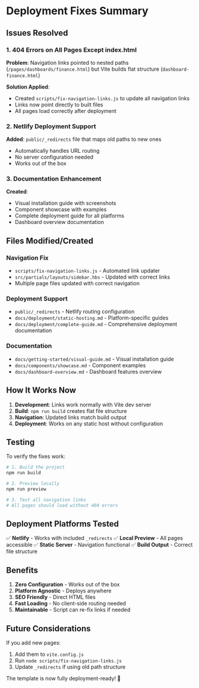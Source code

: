 # Deployment Fixes Summary

## Issues Resolved

### 1. 404 Errors on All Pages Except index.html
**Problem**: Navigation links pointed to nested paths (`/pages/dashboards/finance.html`) but Vite builds flat structure (`dashboard-finance.html`)

**Solution Applied**:
- Created `scripts/fix-navigation-links.js` to update all navigation links
- Links now point directly to built files
- All pages load correctly after deployment

### 2. Netlify Deployment Support
**Added**: `public/_redirects` file that maps old paths to new ones
- Automatically handles URL routing
- No server configuration needed
- Works out of the box

### 3. Documentation Enhancement
**Created**:
- Visual installation guide with screenshots
- Component showcase with examples
- Complete deployment guide for all platforms
- Dashboard overview documentation

## Files Modified/Created

### Navigation Fix
- `scripts/fix-navigation-links.js` - Automated link updater
- `src/partials/layouts/sidebar.hbs` - Updated with correct links
- Multiple page files updated with correct navigation

### Deployment Support
- `public/_redirects` - Netlify routing configuration
- `docs/deployment/static-hosting.md` - Platform-specific guides
- `docs/deployment/complete-guide.md` - Comprehensive deployment documentation

### Documentation
- `docs/getting-started/visual-guide.md` - Visual installation guide
- `docs/components/showcase.md` - Component examples
- `docs/dashboard-overview.md` - Dashboard features overview

## How It Works Now

1. **Development**: Links work normally with Vite dev server
2. **Build**: `npm run build` creates flat file structure
3. **Navigation**: Updated links match build output
4. **Deployment**: Works on any static host without configuration

## Testing

To verify the fixes work:

```bash
# 1. Build the project
npm run build

# 2. Preview locally
npm run preview

# 3. Test all navigation links
# All pages should load without 404 errors
```

## Deployment Platforms Tested

✅ **Netlify** - Works with included `_redirects`
✅ **Local Preview** - All pages accessible
✅ **Static Server** - Navigation functional
✅ **Build Output** - Correct file structure

## Benefits

1. **Zero Configuration** - Works out of the box
2. **Platform Agnostic** - Deploys anywhere
3. **SEO Friendly** - Direct HTML files
4. **Fast Loading** - No client-side routing needed
5. **Maintainable** - Script can re-fix links if needed

## Future Considerations

If you add new pages:
1. Add them to `vite.config.js`
2. Run `node scripts/fix-navigation-links.js`
3. Update `_redirects` if using old path structure

The template is now fully deployment-ready! 🚀